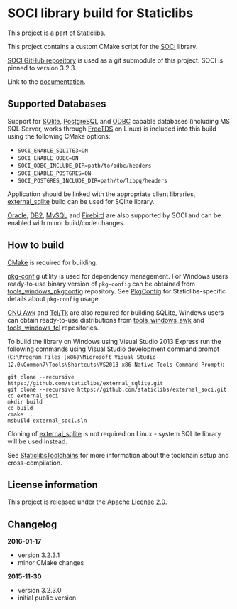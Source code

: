SOCI library build for Staticlibs
=================================

This project is a part of [Staticlibs](http://staticlibs.net/).

This project contains a custom CMake script for the [SOCI](http://soci.sourceforge.net/) library.

[SOCI GitHub repository](https://github.com/SOCI/soci) is used as a git submodule of this project.
SOCI is pinned to version 3.2.3.

Link to the [documentation](http://soci.sourceforge.net/doc/3.2/).

Supported Databases
-------------------

Support for [SQlite](http://soci.sourceforge.net/doc/3.2/backends/sqlite3.html), 
[PostgreSQL](http://soci.sourceforge.net/doc/3.2/backends/postgresql.html) and
[ODBC](http://soci.sourceforge.net/doc/3.2/backends/odbc.html) capable databases 
(including MS SQL Server, works through [FreeTDS](http://www.freetds.org/) on Linux) is included
into this build using the following CMake options:

 - `SOCI_ENABLE_SQLITE3=ON`
 - `SOCI_ENABLE_ODBC=ON`
 - `SOCI_ODBC_INCLUDE_DIR=path/to/odbc/headers`
 - `SOCI_ENABLE_POSTGRES=ON`
 - `SOCI_POSTGRES_INCLUDE_DIR=path/to/libpq/headers`

Application should be linked with the appropriate client libraries, 
[external_sqlite](https://github.com/staticlibs/external_sqlite.git) build can be used
for SQlite library.

[Oracle](http://soci.sourceforge.net/doc/3.2/backends/oracle.html), 
[DB2](http://soci.sourceforge.net/doc/3.2/backends/db2.html), 
[MySQL](http://soci.sourceforge.net/doc/3.2/backends/mysql.html) and
[Firebird](http://soci.sourceforge.net/doc/3.2/backends/firebird.html) are
also supported by SOCI and can be enabled with minor build/code changes.

How to build
------------

[CMake](http://cmake.org/) is required for building.

[pkg-config](http://www.freedesktop.org/wiki/Software/pkg-config/) utility is used for dependency management.
For Windows users ready-to-use binary version of `pkg-config` can be obtained from [tools_windows_pkgconfig](https://github.com/staticlibs/tools_windows_pkgconfig) repository.
See [PkgConfig](https://github.com/staticlibs/wiki/wiki/PkgConfig) for Staticlibs-specific details about `pkg-config` usage.

[GNU Awk](https://www.gnu.org/software/gawk/) and [Tcl/Tk](http://www.tcl.tk/) are also required for building SQLite,
Windows users can obtain ready-to-use distributions from [tools_windows_awk](https://github.com/staticlibs/tools_windows_awk)
and [tools_windows_tcl](https://github.com/staticlibs/tools_windows_tcl) repositories.

To build the library on Windows using Visual Studio 2013 Express run the following commands using
Visual Studio development command prompt 
(`C:\Program Files (x86)\Microsoft Visual Studio 12.0\Common7\Tools\Shortcuts\VS2013 x86 Native Tools Command Prompt`):

    git clone --recursive https://github.com/staticlibs/external_sqlite.git
    git clone --recursive https://github.com/staticlibs/external_soci.git
    cd external_soci
    mkdir build
    cd build
    cmake ..
    msbuild external_soci.sln

Cloning of [external_sqlite](https://github.com/staticlibs/external_sqlite) is not required on Linux - 
system SQLite library will be used instead.

See [StaticlibsToolchains](https://github.com/staticlibs/wiki/wiki/StaticlibsToolchains) for 
more information about the toolchain setup and cross-compilation.

License information
-------------------

This project is released under the [Apache License 2.0](http://www.apache.org/licenses/LICENSE-2.0).

Changelog
---------

**2016-01-17**

 * version 3.2.3.1
 * minor CMake changes

**2015-11-30**

 * version 3.2.3.0
 * initial public version
